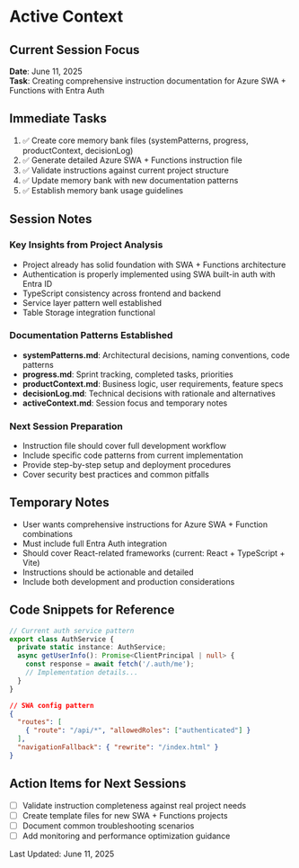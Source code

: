 # Active Context

## Current Session Focus
**Date**: June 11, 2025  
**Task**: Creating comprehensive instruction documentation for Azure SWA + Functions with Entra Auth

## Immediate Tasks
1. ✅ Create core memory bank files (systemPatterns, progress, productContext, decisionLog)
2. ✅ Generate detailed Azure SWA + Functions instruction file
3. ✅ Validate instructions against current project structure
4. ✅ Update memory bank with new documentation patterns
5. ✅ Establish memory bank usage guidelines

## Session Notes

### Key Insights from Project Analysis
- Project already has solid foundation with SWA + Functions architecture
- Authentication is properly implemented using SWA built-in auth with Entra ID
- TypeScript consistency across frontend and backend
- Service layer pattern well established
- Table Storage integration functional

### Documentation Patterns Established
- **systemPatterns.md**: Architectural decisions, naming conventions, code patterns
- **progress.md**: Sprint tracking, completed tasks, priorities
- **productContext.md**: Business logic, user requirements, feature specs
- **decisionLog.md**: Technical decisions with rationale and alternatives
- **activeContext.md**: Session focus and temporary notes

### Next Session Preparation
- Instruction file should cover full development workflow
- Include specific code patterns from current implementation
- Provide step-by-step setup and deployment procedures
- Cover security best practices and common pitfalls

## Temporary Notes
- User wants comprehensive instructions for Azure SWA + Function combinations
- Must include full Entra Auth integration
- Should cover React-related frameworks (current: React + TypeScript + Vite)
- Instructions should be actionable and detailed
- Include both development and production considerations

## Code Snippets for Reference
```typescript
// Current auth service pattern
export class AuthService {
  private static instance: AuthService;
  async getUserInfo(): Promise<ClientPrincipal | null> {
    const response = await fetch('/.auth/me');
    // Implementation details...
  }
}
```

```json
// SWA config pattern
{
  "routes": [
    { "route": "/api/*", "allowedRoles": ["authenticated"] }
  ],
  "navigationFallback": { "rewrite": "/index.html" }
}
```

## Action Items for Next Sessions
- [ ] Validate instruction completeness against real project needs
- [ ] Create template files for new SWA + Functions projects
- [ ] Document common troubleshooting scenarios
- [ ] Add monitoring and performance optimization guidance

Last Updated: June 11, 2025
